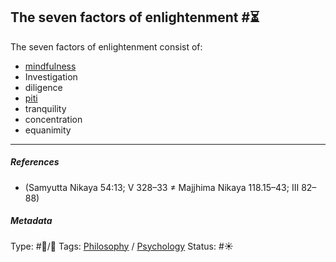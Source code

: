 ## The seven factors of enlightenment  #⏳

The seven factors of enlightenment consist of: 

* [mindfulness](Mindfulness.md)
* Investigation
* diligence
* [piti](Piti.md)
* tranquility
* concentration
* equanimity

---

##### References

* (Samyutta Nikaya 54:13; V 328–33 ≠ Majjhima Nikaya 118.15–43; III 82–88)

##### Metadata

Type: #🔵/🔵 
Tags: [Philosophy](Philosophy.md) / [Psychology](Psychology.md)
Status: #☀️ 
